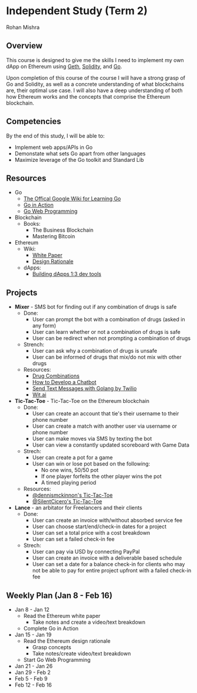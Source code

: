 # Independent Study (Term 2)
Rohan Mishra

## Overview
This course is designed to give me the skills I need to implement my own dApp on Ethereum 
using [Geth](), [Solidity](), and [Go]().

Upon completion of this course of the course I will have a strong grasp of Go and Solidity, 
as well as a concrete understanding of what blockchains are, their optimal use case. I will 
also have a deep understanding of both how Ethereum works and the concepts that comprise 
the Ethereum blockchain.

## Competencies
By the end of this study, I will be able to:
- Implement web apps/APIs in Go
- Demonstate what sets Go apart from other languages
- Maximize leverage of the Go toolkit and Standard Lib 

## Resources
- Go
    + [The Offical Google Wiki for Learning Go](https://github.com/golang/go/wiki/Learn)
    + [Go in Action](https://www.manning.com/books/go-in-action)
    + [Go Web Programming](https://www.manning.com/books/go-web-programming)
- Blockchain
    + Books:
        * The Business Blockchain
        * Mastering Bitcoin
- Ethereum
    + Wiki:
        * [White Paper]()
        * [Design Rationale]()
    + dApps:
        * [Building dApps 1:3 dev tools](https://www.slideshare.net/MartinKppelmann/build-dapps-13-dev-tools)

## Projects
- **Mixer** - SMS bot for finding out if any combination of drugs is safe 
    + Done:
        - User can prompt the bot with a combination of drugs (asked in any form)        
        - User can learn whether or not a combination of drugs is safe
        - User can be redirect when not prompting a combination of drugs
    + Strench:
        - User can ask why a combination of drugs is unsafe
        - User can be informed of drugs that mix/do not mix with other drugs
    + Resources:
        - [Drug Combinations](http://wiki.tripsit.me/wiki/File:Combo_2.png)
        - [How to Develop a Chatbot](https://chatbotsmagazine.com/how-to-develop-a-chatbot-from-scratch-62bed1adab8c)
        - [Send Text Messages with Golang by Twilio](https://www.twilio.com/blog/2017/09/send-text-messages-golang.html)
        - [Wit.ai](https://wit.ai/)
- **Tic-Tac-Toe** - Tic-Tac-Toe on the Ethereum blockchain
    + Done:
        - User can create an account that tie's their username to their phone number
        - User can create a match with another user via username or phone number
        - User can make moves via SMS by texting the bot
        - User can view a constantly updated scoreboard with Game Data
    + Strech:
        - User can create a pot for a game
        - User can win or lose pot based on the following:
            + No one wins, 50/50 pot
            + If one player forfeits the other player wins the pot
            + A timed playing period
    + Resources:
        - [@dennismckinnon's Tic-Tac-Toe](https://github.com/dennismckinnon/Ethereum-TicTacToe)
        - [@SilentCicero's Tic-Tac-Toe](https://github.com/SilentCicero/Ethereum/tree/master/TicTacToe)
- **Lance** - an arbitator for Freelancers and their clients
    + Done:
        - User can create an invoice with/without absorbed service fee
        - User can choose start/end/check-in dates for a project
        - User can set a total price with a cost breakdown
        - User can set a failed check-in fee
    + Strech:
        - User can pay via USD by connecting PayPal
        - User can create an invoice with a deliverable based schedule
        - User can set a date for a balance check-in for clients who may not be able to
          pay for entire project upfront with a failed check-in fee

## Weekly Plan (Jan 8 - Feb 16)
- Jan 8 - Jan 12
    + Read the Ethereum white paper
        + Take notes and create a video/text breakdown
    + Complete Go in Action
- Jan 15 - Jan 19
    + Read the Ethereum design rationale
        + Grasp concepts
        + Take notes/create video/text breakdown
    + Start Go Web Programming
- Jan 21 - Jan 26
- Jan 29 - Feb 2
- Feb 5 - Feb 9
- Feb 12 - Feb 16


